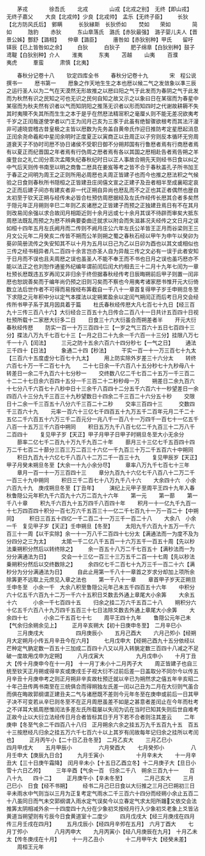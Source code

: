 <!-- { "loadSidebar": true } -->
　　茅戎　　　　徐吾氏
　　北戎　　　　山戎【北戎之别】　无终【即山戎】　无终子嘉父
　　大良【北戎帅】少良【北戎帅】　孟乐【无终子臣】
　　长狄【北方防风氏后】　鄋瞒　　　长狄縁斯　长狄侨如
　　焚如　　荣如　　　　简如　　　虺豹
　　赤狄　　　东山臯落氏　潞氏【赤狄最强】　潞子婴儿夫人【晋景公姊】酆舒【潞相】　　仲章【潞臣】　　　廧咎如【赤狄别种】甲氏　　留吁　　　铎辰【已上皆咎如之余】
　　白狄　　　白狄子　　肥子绵臯【白狄别种】鼓子鸢鞮【白狄别种】介人
　　淮夷　　　东夷
　　苫越
　　山夷
　　百濮　　　夷虎　　　羣蛮　　　肃慎【北夷】

　　春秋分记卷十八
　　钦定四库全书
　　春秋分记卷十九　　　　宋　程公说　撰书一
　　厯书第一
　　厯象之作天地生生之本也厯以候二气之发敛象以凖三辰之运行圣人以为二气在天漠然无形故推之以厯曰阳之气于此发而为春阴之气于此发而为秋然有识之民知之可也无识之民何自知之故又示之以象曰日在某宿而为春星中某宿而为秋夫然有识者以气而知阴阳之推荡无识者以形而知四时之代谢故耕耨不失其时夷隩不失其所而生生之本于是乎在然厯法精宻积之毫厘乆则不能无差况欲夷考千岁之正闰哉遂使学者以门王为闰月己亥为三豕于此虽有绝智骤欲根考而其法汗漫非可遽晓尝稽古昔皇极之主皆以厯数为先务盖自黄帝氏作迎日推防考定星厯起消息正闰余尧命羲和中星闰余明时正度夏正以寅商正以丑周正以子穷则反本循环无穷周道衰天子不协时司厯不协日诸侯不受职日御不分朔邦国有行鲁厯者焉有行商厯者焉有以夏正而纪晋国之年者焉有行伪周之厯者焉有各以其国之厯相赴告者焉告朔之羊废登台之礼亡闰分乖次孟陬失纪春秋纪时日以正人事故合朔先天则经书日食以纠之中气后天则传书南至以明之商鲁二厯具在姜岌等考之皆不合于春秋盖孔子所书加王于春正之间明为周王之正则所用必周厯也夫周正皆建子也而今也推之厯法积之气候验之日食则春秋所书隠桓之正皆建丑庄闵僖文宣之正建子及丑者相半至成襄昭定哀之正而后建子间亦有建亥者非一代正朔自异尚也厯乱而不之正也其正者偶然也歴自太初至于钦天正朔与经传未必皆合杜预仿周厯据经及左氏作经传长厯其合者多矣然于隠元年正月朔则辛巳二年则乙亥诸厯之正皆建子而预之正独建丑焉日有不在其月则改易闰余强以求合故闰月相距近则十余月远或七十余月其误不待辟而审矣大抵东周厯法既乱而预之为厯不辨典要委曲迁就求以附会而失滋甚况夫经传之文日月之误如桓十四年五月左氏阙月而二传则不阙月庄公六年左氏公羊皆王正月而谷梁则王三月文公元年二月癸亥二传皆不朔而公羊则朔之蜀之春秋石经以甲午为申午以癸卯为葵卯简册流传之失安知其不以十月为五月以日己为乙以日卯为酉也以其文或相似也三传之经书相异者凡二百四十余言岂亦圣人自为异哉三传之文必有一误于此者安知于日月而不误也且夫周厯之误也虽圣人不能不奉王而不书也日月之误也虽巧厯亦不能以法正之也刘恕作通鉴外纪编年谓前闰后闰大约相去三十二月十九年七闰为一章杜预长厯既违五岁再闰又非归余于终但据春秋经传考日辰晦朔前后甲子则置一闰非厯也恕説善矣而于编年尚仍预之旧则习矣而不察也今用夷考诸家厯书惟开元大衍倚数立法后世作者不可得而易按经布筭截自一千八十一章首复得甲子岁壬申朔旦冬至下求隠之元年积中分以定气本揲法以定朔累盈余以定闰气朔闰正而后考日月交会经传所书甲子系于其月因具着于篇
　　杜氏春秋经传厯大凡七百七十九日【经三百九十三传三百八十六】大衍经合三百五十九日传合二百八十一日共计五百四十日视杜预所载十二家厯大衍多二日
　　日食三十六大衍虽合而朔差者半
　　开元大衍春秋经传厯
　　防实一百一十万三百四十三【一岁之气三百六十五日七百四十三分】揲法八万九千七百七十三【一月之日二十九余一千六百一十三分】挂限八万七千一十八【闰法】
　　三元之防十五余六百六十四分秒七【一气之日】
　　通法三千四十【日法】
　　象通二十四【秒法】
　　干实一百一十一万三百七十九太【三百六十五度虚分七百七十九太】
　　用上防实除外岁差三十六分太
　　转终六百七十万一千二百七十九
　　二十七日余一千六百八十五分秒七十九秒母八十转差日一余二千九百六十七分秒一
　　交终数八亿二千七百二十五万一千三百二十二二十七日余六百四十五分一千三百二十二秒秒母一万
　　朔差日二余九百六十七分八千六百七十八秒中日十三余千八百四十二分五千六百六十一秒望差日一余四百八十三分九千三百三十九秒望数日十四余二千三百二十六分五十秒
　　交限日十二余一千三百五十八分六千三百二十二秒
　　交率三百四十三　　　交数四千三百六十九
　　元率一百六十三亿七千四百五十九万五千二百年元月二千二十五亿二千六百五十六万三千二百元分一兆八千一百八十一万四千一百七十一亿五千八百一十五万三千六百中朔同
　　积日五万九千八百七亿二千九百三十二万八千二百四十
　　复见甲子岁【天正】甲子月甲子日甲子时朔旦冬至大小无余分
　　蔀率二亿七千二百九十万九千九百二十年
　　蔀月三十三亿七千五百四十四万二千七百二十蔀分三百三万二百三十六亿一千九百三十万二千五百六十中朔同
　　积日九百九十六亿七千八百八十二万二千一百三十九
　　复见甲辰岁【天正】甲子月癸未朔旦冬至【大余一十九小余分尽】
　　章率八万九千七百七十三年
　　章月一百一十一万三百四十三
　　章分九百九十六亿七千八百八十二万二千一百三十九中朔同
　　积日三千二百七十八万九千八十六
　　大余四十六　小余六百九十九　庚戌朔旦冬至【丁丑年】
　　演纪上元甲子至周平王四十九年入春秋鲁隠公元年积九千六百九十六万二百九十六年
　　第一元
　　第一蔀
　　第一千八十章
　　积九千六百九十五万四千八百四十年
　　积月一十一亿九千九百一十七万四百四十积分一百七万六千五百三十一亿二千七百九十一万一百二十【中朔同】
　　积日三百五十四亿一千二百二十一万三千一百二十八
　　大余八　小余一千　复见甲子岁【天正】壬申朔旦【冬至】
　　太阳九千六百九十五万一千六百三十一周【以干实除】余一十一万八千二百四十七分太【满通法而一为度不及为分四分之三为太】
　　太隂一千二亿八千五百一十六万五千一百五十周【先以秒法乗朔积分然后以转终除之】
　　余一百五十八万二千七百五十【满秒法而一为分分满通法为日】
　　交会一十三亿一百三十三万五千二百一十七周【先以秒法乗朔积分然后以交终数除之】
　　余四亿七千二百七十九万三千一百二十六【满秒分为分分满通法为日】
　　自此止用第一千八十一章首之岁求分却加上项所余除筭更不远取上元庶见入章之法也
　　第一千八十一章
　　章首甲子岁天正朔旦壬申冬至　小余一千　大余八积至鲁隠公元年己未五千四百五十六年
　　中积分六十亿五千六百九十二万一千六十五积日爻数去外通上章尾大小余筭
　　大余五十六　　　小余一千七百四十五
　　归余之挂二万六千五百二十八
　　朔积分六十亿五千六百八十九万四千五百三十七日法除爻数去外通上章尾大小余筭
　　大余四十七　　　小余二千五百七十七
　　周平王四十九年
　　鲁隠公元年己未【气余归余朔余见上】
　　正月辛亥朔大【初十日庚申冬至】　二月辛巳小
　　三月庚戌大　　　　　　四月庚辰小
　　五月己酉大
　　六月己夘小【经朔月大定朔月小传五月辛丑今在六月】
　　七月戊申大【经朔己酉九十五分依经以芒种定气肭定数一百五十三加成二百四十八又以月入转朓定数三百四十八减之不足破一度故用戊申为定朔】
　　八月戊寅大　　　　　　九月戊申小
　　十月丁丑大【传十月庚申今在十一月】　十一月丁未小十二月丙子大
　　周正皆建子也自三统至钦天正月朔或得辛亥或庚戌壬子视大衍不过前后差一日盖取分不同尔今以传五月辛丑十月庚申考之则正月朔非辛亥故杜预迁就以辛已为朔然求之僖五年辛亥昭二十年己丑传两书南至在三统俱合而得朔独左氏差一闰以己丑为二月在大衍则气虽合而俱在晦故郭纲谓正建丑夫二气与诸厯既不差则今元年冬至在庚申或前后一日其甲子决不可变若从辛巳则冬至不在正月周厯虽差不如是之甚意者差闰止在今年而杜考之不详耳大抵周厯惟闰法多差左氏所载屡以失闰为讥在当时已知其失则后世自难考正故今止以大衍立法经传日月合者皆标其日于月下若不合者则注其差云
　　二年庚申【冬至气余二千四百八十八归　正月朔余六余之挂五万九千五百九十五　百五十三按厯经凡归余之挂五万六千七百六十以上其岁有闰故每年记归余之挂所以考闰也】
　　正月丙午小【二十日乙丑冬至】　二月乙亥大
　　三月乙巳小　　　　　四月甲戌大
　　五月甲辰小　　　　　六月癸酉大
　　七月癸夘小　　　　　八月壬申大【庚辰九日合】
　　九月壬寅小　　　　　　十月辛未大
　　十一月辛丑大【三十日庚午霜降】　闰月辛未小【十五日乙酉立冬】十二月庚子大【旦日小雪十六日乙夘】
　　三年辛酉【气余一百　归余二千八　朔余三百九十一　　百八十九　　四十二】
　　正月庚午小【辛未冬至】　　　　二月己亥大
　　三月己巳小　日食【经不书朔】
　　经书二月己巳日食以大衍推之三月己巳朔初三日辛未雨水中气则当以三月为正复考定气雨水二千三百六十四分而经朔小余止五百二十八虽同日而气未交郭纲谓入雨水定气误矣今以立春定气求太阳所躔又依交会法推筭太阴相减外余一十四度四十九分在少象初爻按经月行入少象初爻老象上爻皆沾黄道当朔望则有亏辰今日食黄道室十二度少
　　四月戊戌大【经三月庚戌在四月传三月壬戌在四月】
　　五月戊辰小【经四月辛夘在五月】　六月丁酉大
　　七月丁夘小　　　　　八月丙申大
　　九月丙寅小【经八月庚辰在九月】　十月乙未太【传冬庚戌在十月】
　　十一月乙丑小　　　　十二月甲午大【经癸未差】
　　周桓王元年
